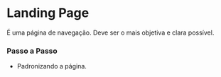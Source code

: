 # Landing Page
É uma página de navegação. Deve ser o mais objetiva e clara possível.


### Passo a Passo

- Padronizando a página.